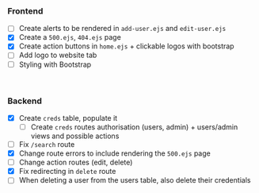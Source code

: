 ### Frontend
- [ ] Create alerts to be rendered in `add-user.ejs` and `edit-user.ejs`
- [x] Create a `500.ejs`, `404.ejs` page
- [X] Create action buttons in `home.ejs` + clickable logos with bootstrap
- [ ] Add logo to website tab
- [ ] Styling with Bootstrap

<br>

### Backend
- [X] Create `creds` table, populate it 
  - [ ] Create `creds` routes authorisation (users, admin) + users/admin views and possible actions
- [ ] Fix `/search` route
- [x] Change route errors to include rendering the `500.ejs` page
- [ ] Change action routes (edit, delete)
- [x] Fix redirecting in `delete` route
- [ ] When deleting a user from the users table, also delete their credentials